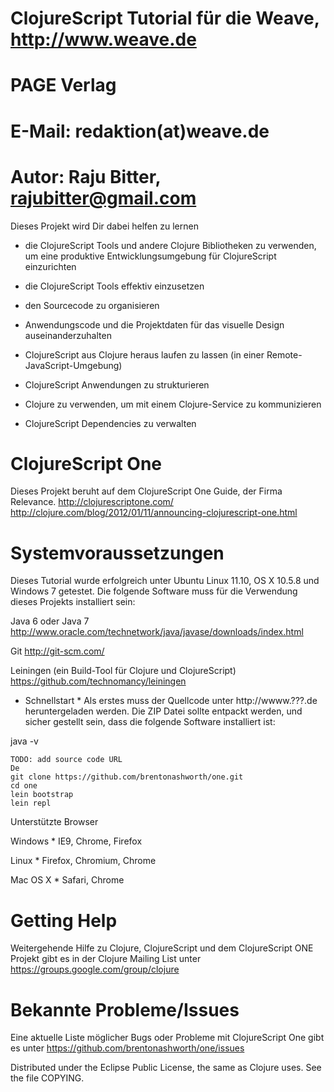 # ClojureScript Tutorial für die Weave, http://www.weave.de
# PAGE Verlag
# E-Mail: redaktion(at)weave.de
# Autor: Raju Bitter, rajubitter@gmail.com


Dieses Projekt wird Dir dabei helfen zu lernen

  * die ClojureScript Tools und andere Clojure Bibliotheken zu
    verwenden, um eine produktive Entwicklungsumgebung für
    ClojureScript einzurichten

  * die ClojureScript Tools effektiv einzusetzen

  * den Sourcecode zu organisieren

  * Anwendungscode und die Projektdaten für das visuelle Design
    auseinanderzuhalten

  * ClojureScript aus Clojure heraus laufen zu lassen (in einer
    Remote-JavaScript-Umgebung)

  * ClojureScript Anwendungen zu strukturieren

  * Clojure zu verwenden, um mit einem Clojure-Service zu
    kommunizieren

  * ClojureScript Dependencies zu verwalten


# ClojureScript One
Dieses Projekt beruht auf dem ClojureScript One Guide, der Firma
Relevance.
http://clojurescriptone.com/
http://clojure.com/blog/2012/01/11/announcing-clojurescript-one.html

# Systemvoraussetzungen
Dieses Tutorial wurde erfolgreich unter Ubuntu Linux 11.10, OS X 10.5.8
und Windows 7 getestet. Die folgende Software muss für die Verwendung
dieses Projekts installiert sein:

  Java 6 oder Java 7
  http://www.oracle.com/technetwork/java/javase/downloads/index.html

  Git
  http://git-scm.com/

  Leiningen (ein Build-Tool für Clojure und ClojureScript)
  https://github.com/technomancy/leiningen

* Schnellstart *
Als erstes muss der Quellcode unter http://wwww.???.de heruntergeladen werden.
Die ZIP Datei sollte entpackt werden, und sicher gestellt sein, dass die
folgende Software installiert ist:

java -v

    TODO: add source code URL
    De
    git clone https://github.com/brentonashworth/one.git
    cd one
    lein bootstrap
    lein repl

Unterstützte Browser

  Windows
    * IE9, Chrome, Firefox

  Linux
    * Firefox, Chromium, Chrome

  Mac OS X
    * Safari, Chrome


# Getting Help

Weitergehende Hilfe zu Clojure, ClojureScript und dem ClojureScript
ONE Projekt gibt es in der Clojure Mailing List unter
https://groups.google.com/group/clojure

# Bekannte Probleme/Issues
Eine aktuelle Liste möglicher Bugs oder Probleme mit ClojureScript One
gibt es unter
https://github.com/brentonashworth/one/issues

[ClojureScript]: https://github.com/clojure/clojurescript
[lein]: https://github.com/technomancy/leiningen
[wiki]: https://github.com/brentonashworth/one/wiki
[website]: http://clojurescriptone.com
[how-we-work]: https://github.com/brentonashworth/one/wiki/HowWeWork
[issues]: https://github.com/brentonashworth/one/issues

Distributed under the Eclipse Public License, the same as Clojure uses. See the file COPYING.
